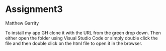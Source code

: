 # Assignment3
Matthew Garrity

To install my app GH clone it with the URL from the green drop down.
Then either open the folder using Visual Studio Code or simply double click
the file and then double click on the html file to open it in the browser.
